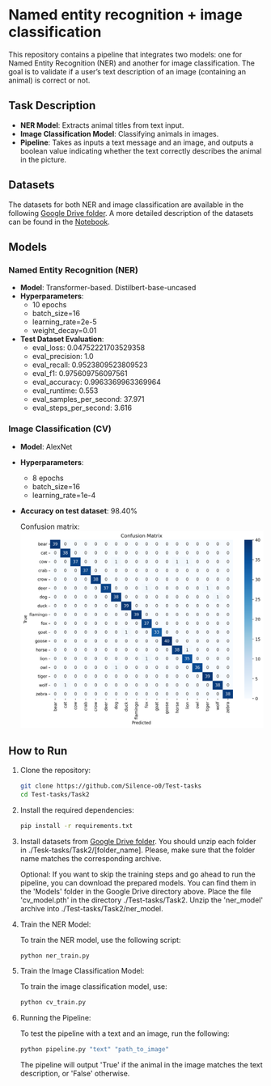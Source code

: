 # Named entity recognition + image classification

This repository contains a pipeline that integrates two models: one for Named Entity Recognition (NER) and another for image classification. The goal is to validate if a user’s text description of an image (containing an animal) is correct or not.

## Task Description

- **NER Model**: Extracts animal titles from text input.
- **Image Classification Model**: Classifying animals in images.
- **Pipeline**: Takes as inputs a text message and an image, and outputs a boolean value indicating whether the text correctly describes the animal in the picture.

## Datasets
The datasets for both NER and image classification are available in the following [Google Drive folder](https://drive.google.com/drive/folders/1aifEZPkfM_9oWubFLyK7S0AzjBXF1mUG?usp=drive_link).
A more detailed description of the datasets can be found in the [Notebook]([https://colab.research.google.com/drive/17jakO__iZXqMzsHbciOTl_xjChaRr-eG?usp=sharing](https://github.com/Silence-o0/Test-tasks/blob/main/Task2/notebook.ipynb)).


## Models

### Named Entity Recognition (NER)
- **Model**: Transformer-based. Distilbert-base-uncased
- **Hyperparameters**:
  - 10 epochs
  - batch_size=16
  - learning_rate=2e-5
  - weight_decay=0.01
- **Test Dataset Evaluation**:
  - eval_loss: 0.04752221703529358
  - eval_precision: 1.0
  - eval_recall: 0.9523809523809523
  - eval_f1: 0.975609756097561
  - eval_accuracy: 0.9963369963369964
  - eval_runtime: 0.553
  - eval_samples_per_second: 37.971
  - eval_steps_per_second: 3.616

### Image Classification (CV)
- **Model**: AlexNet
- **Hyperparameters**:
  - 8 epochs
  - batch_size=16
  - learning_rate=1e-4
- **Accuracy on test dataset**: 98.40%
  
  Confusion matrix:
  ![Confusion matrix](confusion_matrix.png)

## How to Run

1. Clone the repository:

   ```bash
   git clone https://github.com/Silence-o0/Test-tasks
   cd Test-tasks/Task2
   ```

2. Install the required dependencies:

   ```bash
   pip install -r requirements.txt
   ```

3. Install datasets from [Google Drive folder](https://drive.google.com/drive/folders/1aifEZPkfM_9oWubFLyK7S0AzjBXF1mUG?usp=drive_link). You should unzip each folder in ./Tesk-tasks/Task2/[folder_name]. Please, make sure that the folder name matches the corresponding archive.

   Optional: If you want to skip the training steps and go ahead to run the pipeline, you can download the prepared models. You can find them in the 'Models' folder in the Google Drive directory above.
Place the file 'cv_model.pth' in the directory ./Test-tasks/Task2.
Unzip the 'ner_model' archive into ./Test-tasks/Task2/ner_model.
   

5. Train the NER Model:
   
   To train the NER model, use the following script:

   ```bash
   python ner_train.py
   ```

6. Train the Image Classification Model:

   To train the image classification model, use:

   ```bash
   python cv_train.py
   ```

7. Running the Pipeline:

   To test the pipeline with a text and an image, run the following:

   ```bash
   python pipeline.py "text" "path_to_image"
   ```

   The pipeline will output 'True' if the animal in the image matches the text description, or 'False' otherwise.




